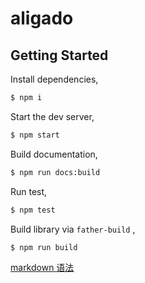 # aligado

## Getting Started

Install dependencies,

```bash
$ npm i
```

Start the dev server,

```bash
$ npm start
```

Build documentation,

```bash
$ npm run docs:build
```

Run test,

```bash
$ npm test
```

Build library via `father-build` ,

```bash
$ npm run build
```

[markdown 语法](http://itmyhome.com/markdown/index.html)

